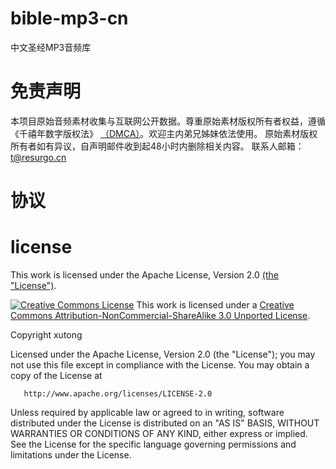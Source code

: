 # bible-mp3-cn
中文圣经MP3音频库

# 免责声明
本项目原始音频素材收集与互联网公开数据。尊重原始素材版权所有者权益，遵循《千禧年数字版权法》 [（DMCA）](Digital-Millennium-Copyright-Act.pdf)。欢迎主内弟兄姊妹依法使用。
原始素材版权所有者如有异议，自声明邮件收到起48小时内删除相关内容。
联系人邮箱：t@resurgo.cn

# 协议
# license

This work is licensed under the Apache License, Version 2.0 [(the "License")](http://www.apache.org/licenses/LICENSE-2.0).

[![Creative Commons License](https://i.creativecommons.org/l/by-nc-sa/3.0/88x31.png)](http://creativecommons.org/licenses/by-nc-sa/3.0/)
This work is licensed under a [Creative Commons Attribution-NonCommercial-ShareAlike 3.0 Unported License](http://creativecommons.org/licenses/by-nc-sa/3.0/).


   Copyright xutong

   Licensed under the Apache License, Version 2.0 (the "License");
   you may not use this file except in compliance with the License.
   You may obtain a copy of the License at

       http://www.apache.org/licenses/LICENSE-2.0

   Unless required by applicable law or agreed to in writing, software
   distributed under the License is distributed on an "AS IS" BASIS,
   WITHOUT WARRANTIES OR CONDITIONS OF ANY KIND, either express or implied.
   See the License for the specific language governing permissions and
   limitations under the License.
